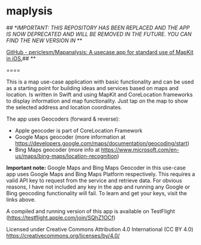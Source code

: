# maplysis

## **IMPORTANT: THIS REPOSITORY HAS BEEN REPLACED AND THE APP IS NOW DEPRECATED AND WILL BE REMOVED IN THE FUTURE. YOU CAN FIND THE NEW VERSION IN* **

[GitHub - periclesm/Mapanalysis: A usecase app for standard use of MapKit in iOS.](https://github.com/periclesm/Mapanalysis)## **

====

This is a map use-case application with basic functionality and can be used as a starting point for building ideas and services based on maps and location. Is written in Swift and using MapKit and CoreLocation frameworks to display information and map functionality. Just tap on the map to show the selected address and location coordinates.

The app uses Geocoders (forward & reverse):

- Apple geocoder is part of CoreLocation Framework
- Google Maps geocoder (more information at https://developers.google.com/maps/documentation/geocoding/start)
- Bing Maps geocoder (more info at https://www.microsoft.com/en-us/maps/bing-maps/location-recognition)

**Important note:** Google Maps and Bing Maps Geocoder in this use-case app uses Google Maps and Bing Maps Platform respectively. This requires a valid API key to request from the service and retrieve data. For obvious reasons, I have not included any key in the app and running any Google or Bing geocoding functionality will fail. To learn and get your keys, visit the links above.

A compiled and running version of this app is available on TestFlight (https://testflight.apple.com/join/SQhZ1OCf)

Licensed under Creative Commons Attribution 4.0 International (CC BY 4.0)
https://creativecommons.org/licenses/by/4.0/
